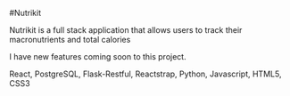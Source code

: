 #Nutrikit

Nutrikit is a full stack application that allows users to track their macronutrients and total calories

I have new features coming soon to this project.

React, PostgreSQL, Flask-Restful, Reactstrap, Python, Javascript, HTML5, CSS3
